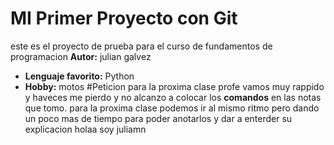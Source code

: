 # MI Primer Proyecto con Git 
este es el proyecto de prueba para el curso de fundamentos de programacion
**Autor:** julian galvez 
- **Lenguaje favorito:** Python
- **Hobby:** motos 
#Peticion para la proxima clase
profe vamos muy rappido y haveces me pierdo y no alcanzo a colocar los **comandos** en las notas que tomo.
para la proxima clase podemos ir al mismo ritmo pero dando un poco mas de tiempo para poder anotarlos y dar a enterder su explicacion
 holaa soy juliamn